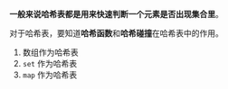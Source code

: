 **一般来说哈希表都是用来快速判断一个元素是否出现集合里**。

对于哈希表，要知道**哈希函数**和**哈希碰撞**在哈希表中的作用。

1. 数组作为哈希表
2. `set` 作为哈希表
3. `map` 作为哈希表

